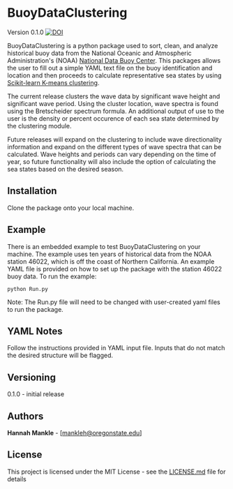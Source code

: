 # BuoyDataClustering
 
 Version 0.1.0
 [![DOI](https://zenodo.org/badge/DOI/10.5281/zenodo.3893109.svg)](https://doi.org/10.5281/zenodo.3893109)
 
BuoyDataClustering is a python package used to sort, clean, and analyze historical buoy data from the National Oceanic and Atmospheric Administration's (NOAA) [National Data Buoy Center](https://www.ndbc.noaa.gov/). This packages allows the user to fill out a simple YAML text file on the buoy identification and location and then proceeds to calculate representative sea states by using [Scikit-learn K-means clustering](https://scikit-learn.org/stable/modules/clustering.html).

The current release clusters the wave data by significant wave height and significant wave period. Using the cluster location, wave spectra is found using the Bretscheider spectrum formula. An additional output of use to the user is the density or percent occurence of each sea state determined by the clustering module. 

Future releases will expand on the clustering to include wave directionality information and expand on the different types of wave spectra that can be calculated. Wave heights and periods can vary depending on the time of year, so future functionality will also include the option of calculating the sea states based on the desired season. 

## Installation

Clone the package onto your local machine. 

## Example

There is an embedded example to test BuoyDataClustering on your machine. The example uses ten years of historical data from the NOAA station 46022, which is off the coast of Northern California. An example YAML file is provided on how to set up the package with the station 46022 buoy data. To run the example:
```
python Run.py
```
Note: The Run.py file will need to be changed with user-created yaml files to run the package. 

## YAML Notes
Follow the instructions provided in YAML input file. Inputs that do not match the desired structure will be flagged. 


## Versioning
0.1.0 - initial release

## Authors

 **Hannah Mankle** - [mankleh@oregonstate.edu]

## License

This project is licensed under the MIT License - see the [LICENSE.md](LICENSE.md) file for details
